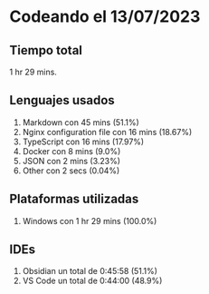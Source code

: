 # Codeando el 13/07/2023

## Tiempo total
1 hr 29 mins.

## Lenguajes usados
1. Markdown con 45 mins (51.1%)
1. Nginx configuration file con 16 mins (18.67%)
1. TypeScript con 16 mins (17.97%)
1. Docker con 8 mins (9.0%)
1. JSON con 2 mins (3.23%)
1. Other con 2 secs (0.04%)

## Plataformas utilizadas
1. Windows con 1 hr 29 mins (100.0%)

## IDEs
1. Obsidian un total de 0:45:58 (51.1%)
1. VS Code un total de 0:44:00 (48.9%)

